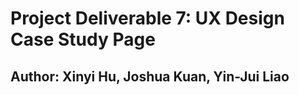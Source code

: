 # Project Deliverable 7: UX Design Case Study Page

## Author: Xinyi Hu, Joshua Kuan, Yin-Jui Liao



